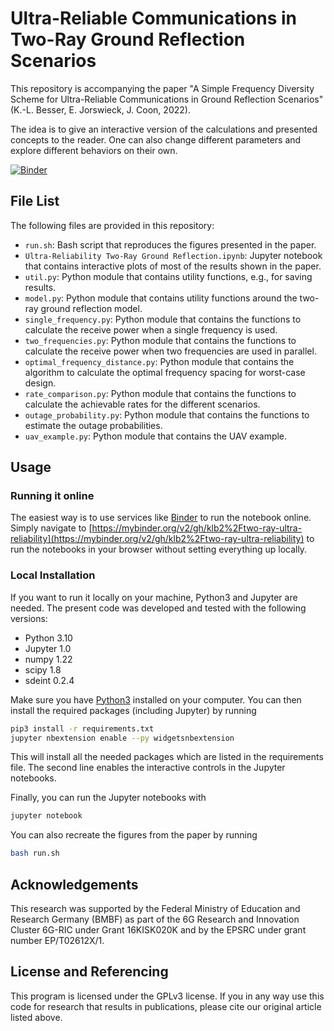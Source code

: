 # Ultra-Reliable Communications in Two-Ray Ground Reflection Scenarios

This repository is accompanying the paper "A Simple Frequency Diversity Scheme
for Ultra-Reliable Communications in Ground Reflection Scenarios" (K.-L.
Besser, E. Jorswieck, J. Coon, 2022).

The idea is to give an interactive version of the calculations and presented
concepts to the reader. One can also change different parameters and explore
different behaviors on their own.

[![Binder](https://mybinder.org/badge_logo.svg)](https://mybinder.org/v2/gh/klb2%2Ftwo-ray-ultra-reliability)


## File List
The following files are provided in this repository:

- `run.sh`: Bash script that reproduces the figures presented in the paper.
- `Ultra-Reliability Two-Ray Ground Reflection.ipynb`: Jupyter notebook that
  contains interactive plots of most of the results shown in the paper.
- `util.py`: Python module that contains utility functions, e.g., for saving results.
- `model.py`: Python module that contains utility functions around the two-ray
  ground reflection model.
- `single_frequency.py`: Python module that contains the functions to calculate
  the receive power when a single frequency is used.
- `two_frequencies.py`: Python module that contains the functions to calculate
  the receive power when two frequencies are used in parallel.
- `optimal_frequency_distance.py`: Python module that contains the algorithm to
  calculate the optimal frequency spacing for worst-case design.
- `rate_comparison.py`: Python module that contains the functions to calculate
  the achievable rates for the different scenarios.
- `outage_probability.py`: Python module that contains the functions to
  estimate the outage probabilities.
- `uav_example.py`: Python module that contains the UAV example.

## Usage
### Running it online
The easiest way is to use services like [Binder](https://mybinder.org/) to run
the notebook online. Simply navigate to
[https://mybinder.org/v2/gh/klb2%2Ftwo-ray-ultra-reliability](https://mybinder.org/v2/gh/klb2%2Ftwo-ray-ultra-reliability)
to run the notebooks in your browser without setting everything up locally.

### Local Installation
If you want to run it locally on your machine, Python3 and Jupyter are needed.
The present code was developed and tested with the following versions:

- Python 3.10
- Jupyter 1.0
- numpy 1.22
- scipy 1.8
- sdeint 0.2.4

Make sure you have [Python3](https://www.python.org/downloads/) installed on
your computer.
You can then install the required packages (including Jupyter) by running
```bash
pip3 install -r requirements.txt
jupyter nbextension enable --py widgetsnbextension
```
This will install all the needed packages which are listed in the requirements 
file. The second line enables the interactive controls in the Jupyter
notebooks.

Finally, you can run the Jupyter notebooks with
```bash
jupyter notebook
```

You can also recreate the figures from the paper by running
```bash
bash run.sh
```


## Acknowledgements
This research was supported by the Federal	Ministry of Education and Research
Germany (BMBF) as part of the 6G Research and Innovation Cluster 6G-RIC under
Grant 16KISK020K and by the EPSRC under grant number EP/T02612X/1.


## License and Referencing
This program is licensed under the GPLv3 license. If you in any way use this
code for research that results in publications, please cite our original
article listed above.
